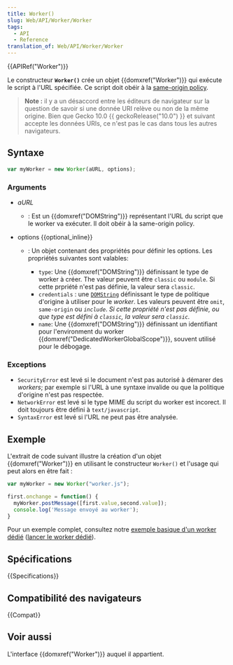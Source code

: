 ```yaml
---
title: Worker()
slug: Web/API/Worker/Worker
tags:
  - API
  - Reference
translation_of: Web/API/Worker/Worker
---
```


{{APIRef("Worker")}}

Le constructeur **`Worker()`** crée un objet {{domxref("Worker")}} qui exécute le script à l'URL spécifiée. Ce script doit obéir à la [same-origin policy](/en/Same_origin_policy_for_JavaScript).

> **Note :** il y a un désaccord entre les éditeurs de navigateur sur la question de savoir si une donnée URI relève ou non de la même origine. Bien que Gecko 10.0 {{ geckoRelease("10.0") }} et suivant accepte les données URIs, ce n'est pas le cas dans tous les autres navigateurs.

## Syntaxe

```js
var myWorker = new Worker(aURL, options);
```

### Arguments

- _aURL_
  - : Est un {{domxref("DOMString")}} représentant l'URL du script que le worker va exécuter. Il doit obéir à la same-origin policy.
- options {{optional_inline}}

  - : Un objet contenant des propriétés pour définir les options. Les propriétés suivantes sont valables:

    - `type`: Une {{domxref("DOMString")}} définissant le type de worker à créer. The valeur peuvent être `classic` ou `module`. Si cette prpriété n'est pas définie, la valeur sera `classic`.
    - `credentials`&nbsp;: une [`DOMString`](/fr/docs/Web/API/DOMString) définissant le type de politique d'origine à utiliser pour le _worker_. Les valeurs peuvent être `omit`, `same-origin` ou *`include`*. *Si cette propriété n'est pas définie, ou que type est défini à `classic`, la valeur sera `classic`.*
    - `name`: Une {{domxref("DOMString")}} définissant un identifiant pour l'environment du worker {{domxref("DedicatedWorkerGlobalScope")}}, souvent utilisé pour le débogage.

### Exceptions

- `SecurityError` est levé si le document n'est pas autorisé à démarer des _workers_; par exemple si l'URL à une syntaxe invalide ou que la politique d'origine n'est pas respectée.
- `NetworkError` est levé si le type MIME du script du worker est incorect. Il doit toujours être défini à `text/javascript`.
- `SyntaxError` est levé si l'URL ne peut pas être analysée.

## Exemple

L'extrait de code suivant illustre la création d'un objet {{domxref("Worker")}} en utilisant le constructeur `Worker()` et l'usage qui peut alors en être fait :

```js
var myWorker = new Worker("worker.js");

first.onchange = function() {
  myWorker.postMessage([first.value,second.value]);
  console.log('Message envoyé au worker');
}
```

Pour un exemple complet, consultez notre [exemple basique d'un worker dédié](https://github.com/mdn/simple-web-worker) ([lancer le worker dédié](https://mdn.github.io/simple-web-worker/)).

## Spécifications

{{Specifications}}

## Compatibilité des navigateurs

{{Compat}}

## Voir aussi

L'interface {{domxref("Worker")}} auquel il appartient.
